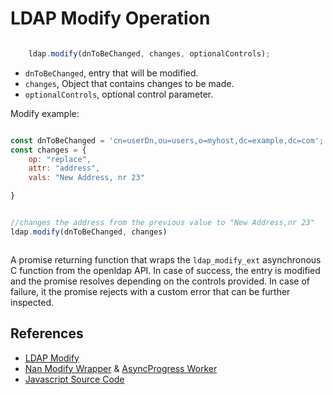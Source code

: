 # LDAP Modify Operation

```javascript

    ldap.modify(dnToBeChanged, changes, optionalControls);
```
* `dnToBeChanged`, entry that will be modified.
* `changes`, Object that contains changes to be made.
* `optionalControls`, optional control parameter.

Modify example:

```javascript

const dnToBeChanged = 'cn=userDn,ou=users,o=myhost,dc=example,dc=com';
const changes = {
    op: "replace",
    attr: "address",
    vals: "New Address, nr 23"

}


//changes the address from the previous value to "New Address,nr 23"
ldap.modify(dnToBeChanged, changes)



```

A promise returning function that wraps the `ldap_modify_ext` asynchronous C function from the openldap API. In case of success, the entry is modified and the promise resolves depending on the controls provided. In case of failure, it the promise rejects with a custom error that can be further inspected.


## References 

* [LDAP Modify](https://linux.die.net/man/3/ldap_modify_ext)
* [Nan Modify Wrapper](../../src/binding.cc) & [AsyncProgress Worker](../../src/ldap_modify_progress.cc)
* [Javascript Source Code](../../libs/ldap_async_wrap.js)